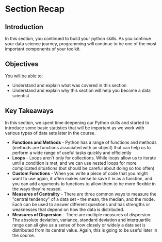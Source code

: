 
# Section Recap

## Introduction

In this section, you continued to build your python skills. As you continue your data science journey, programming will continue to be one of the most important components of your toolkit.

## Objectives
You will be able to:
* Understand and explain what was covered in this section
* Understand and explain why this section will help you become a data scientist

## Key Takeaways
In this section, we spent time deepening our Python skills and started to introduce some basic statistics that will be important as we work with various types of data sets later in the course.
* **Functions and Methods** - Python has a range of functions and methods (methods are functions associated with an object) that can help us to perform a wide range of useful tasks quickly and efficiently
* **Loops** - Loops aren't only for collections. While loops allow us to iterate until a condition is met, and we can use nested loops for more complicated situations (but should be careful about doing so too often)
* **Custom Functions** - When you write a piece of code that you might want to use again, it often makes sense to save it in as a function, and you can add arguments to functions to allow them to be more flexible in the ways they're reused.
* **Measures of Centrality** - There are three common ways to measure the "central tendency" of a data set - the mean, the median, and the mode. Each can be used to answer different questions and has strengths or weaknesses that depend on how the data is distributed.
* **Measures of Dispersion** - There are multiple measures of dispersion. The absolute deviation, variance, standard deviation and interquartile range can all give us a sense of how closely or widely a data set is distributed from its central value. Again, this is going to be useful later in the course.
